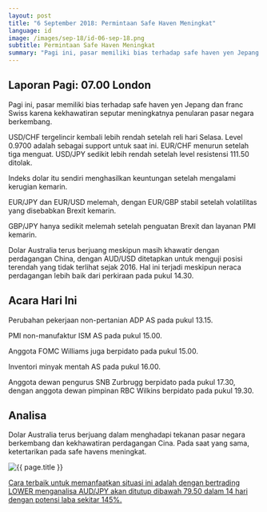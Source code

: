 ```yaml
---
layout: post
title: "6 September 2018: Permintaan Safe Haven Meningkat"
language: id
image: /images/sep-18/id-06-sep-18.png
subtitle: Permintaan Safe Haven Meningkat
summary: "Pagi ini, pasar memiliki bias terhadap safe haven yen Jepang dan franc Swiss karena kekhawatiran seputar meningkatnya penularan pasar negara berkembang"
---
```

## Laporan Pagi: 07.00 London

Pagi ini, pasar memiliki bias terhadap safe haven yen Jepang dan franc Swiss karena kekhawatiran seputar meningkatnya penularan pasar negara berkembang.

USD/CHF tergelincir kembali lebih rendah setelah reli hari Selasa. Level 0.9700 adalah sebagai support untuk saat ini. EUR/CHF menurun setelah tiga menguat. USD/JPY sedikit lebih rendah setelah level resistensi 111.50 ditolak.

Indeks dolar itu sendiri menghasilkan keuntungan setelah mengalami kerugian kemarin.

EUR/JPY dan EUR/USD melemah, dengan EUR/GBP stabil setelah volatilitas yang disebabkan Brexit kemarin.

GBP/JPY hanya sedikit melemah setelah penguatan Brexit dan layanan PMI kemarin.

Dolar Australia terus berjuang meskipun masih khawatir dengan perdagangan China, dengan AUD/USD ditetapkan untuk menguji posisi terendah yang tidak terlihat sejak 2016. Hal ini terjadi meskipun neraca perdagangan lebih baik dari perkiraan pada pukul 14.30.

## Acara Hari Ini

Perubahan pekerjaan non-pertanian ADP AS pada pukul 13.15.

PMI non-manufaktur ISM AS pada pukul 15.00.

Anggota FOMC Williams juga berpidato pada pukul 15.00.

Inventori minyak mentah AS pada pukul 16.00.

Anggota dewan pengurus SNB Zurbrugg berpidato pada pukul 17.30, dengan anggota dewan pimpinan RBC Wilkins berpidato pada pukul 19.30.

## Analisa

Dolar Australia terus berjuang dalam menghadapi tekanan pasar negara berkembang dan kekhawatiran perdagangan Cina. Pada saat yang sama, ketertarikan pada safe havens meningkat.

<img src="{{ site.url }}/images/sep-18/id-06-sep-18.png" alt="{{ page.title }}" title="{{ page.title }}">

<a href="%LINK%%currency=USD&market=forex&underlying=frxAUDJPY&formname=higherlower&duration_amount=14&duration_units=d&amount=10&amount_type=stake&expiry_type=duration&barrier=79.50" target="_blank">Cara terbaik untuk memanfaatkan situasi ini adalah dengan bertrading LOWER menganalisa AUD/JPY akan ditutup dibawah 79.50 dalam 14 hari dengan potensi laba sekitar 145%.</a>
